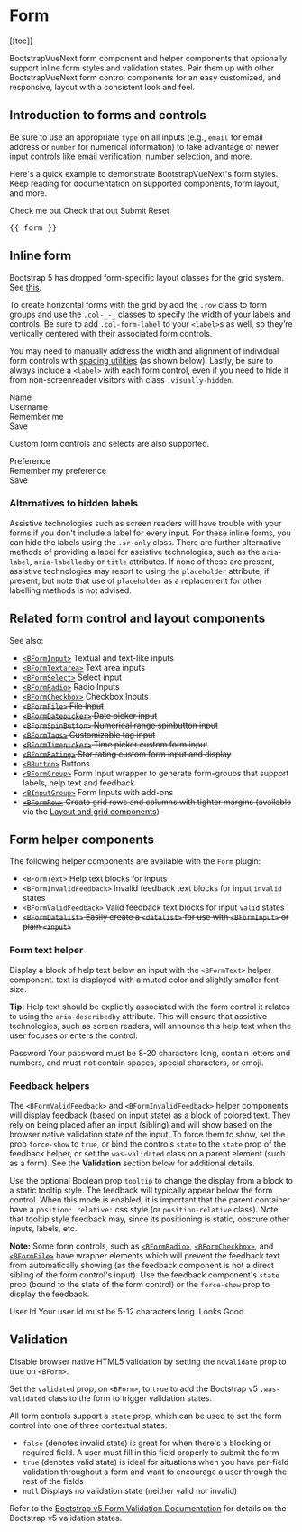 # Form

<ClientOnly>
  <Teleport to=".bd-toc">

[[toc]]

  </Teleport>
</ClientOnly>

<div class="lead mb-5">

BootstrapVueNext form component and helper components that optionally support inline form styles and
validation states. Pair them up with other BootstrapVueNext form control components for an easy
customized, and responsive, layout with a consistent look and feel.

</div>

## Introduction to forms and controls

Be sure to use an appropriate `type` on all inputs (e.g., `email` for email address or `number` for
numerical information) to take advantage of newer input controls like email verification, number
selection, and more.

Here's a quick example to demonstrate BootstrapVueNext's form styles. Keep reading for documentation on
supported components, form layout, and more.

<HighlightCard>
  <BForm @submit="onSubmit" @reset="onReset" v-if="show">
    <BFormGroup
      id="input-group-1"
      label="Email address:"
      label-for="input-1"
      description="We'll never share your email with anyone else."
    >
      <BFormInput
        id="input-1"
        v-model="form.email"
        type="email"
        placeholder="Enter email"
        required
      ></BFormInput>
    </BFormGroup>
    <BFormGroup id="input-group-2" label="Your Name:" label-for="input-2">
      <BFormInput
        id="input-2"
        v-model="form.name"
        placeholder="Enter name"
        required
      ></BFormInput>
    </BFormGroup>
    <BFormGroup id="input-group-3" label="Food:" label-for="input-3">
      <BFormSelect
        id="input-3"
        v-model="form.food"
        :options="foods"
        required
      ></BFormSelect>
    </BFormGroup>
    <BFormGroup id="input-group-4">
      <BFormCheckboxGroup
        v-model="form.checked"
        id="checkboxes-4"
      >
        <BFormCheckbox value="me">Check me out</BFormCheckbox>
        <BFormCheckbox value="that">Check that out</BFormCheckbox>
      </BFormCheckboxGroup>
    </BFormGroup>
    <BButton type="submit" variant="primary" class="me-2">Submit</BButton>
    <BButton type="reset" variant="danger">Reset</BButton>
  </BForm>
  <BCard class="mt-3" header="Form Data Result">
    <pre class="m-0">{{ form }}</pre>
  </BCard>
  <template #html>

```vue
<template>
  <BForm @submit="onSubmit" @reset="onReset" v-if="show">
    <BFormGroup
      id="input-group-1"
      label="Email address:"
      label-for="input-1"
      description="We'll never share your email with anyone else."
    >
      <BFormInput
        id="input-1"
        v-model="form.email"
        type="email"
        placeholder="Enter email"
        required
      ></BFormInput>
    </BFormGroup>

    <BFormGroup id="input-group-2" label="Your Name:" label-for="input-2">
      <BFormInput
        id="input-2"
        v-model="form.name"
        placeholder="Enter name"
        required
      ></BFormInput>
    </BFormGroup>
    <BFormGroup id="input-group-3" label="Food:" label-for="input-3">
      <BFormSelect id="input-3" v-model="form.food" :options="foods" required></BFormSelect>
    </BFormGroup>

    <BFormGroup id="input-group-4">
      <BFormCheckboxGroup v-model="form.checked" id="checkboxes-4">
        <BFormCheckbox value="me">Check me out</BFormCheckbox>
        <BFormCheckbox value="that">Check that out</BFormCheckbox>
      </BFormCheckboxGroup>
    </BFormGroup>
    <BButton type="submit" variant="primary">Submit</BButton>
    <BButton type="reset" variant="danger">Reset</BButton>
  </BForm>

  <BCard class="mt-3" header="Form Data Result">
    <pre class="m-0">{{ form }}</pre>
  </BCard>
</template>

<script setup lang="ts">
const foods = [{text: 'Select One', value: null}, 'Carrots', 'Beans', 'Tomatoes', 'Corn']

const form = reactive({
  email: '',
  name: '',
  food: null,
  checked: [],
})
const show = ref(true)

const onSubmit = (event) => {
  event.preventDefault()
  alert(JSON.stringify(form))
}

const onReset = (event) => {
  event.preventDefault()
  // Reset our form values
  form.email = ''
  form.name = ''
  form.food = null
  form.checked = []
  // Trick to reset/clear native browser form validation state
  show.value = false
  nextTick(() => {
    show.value = true
  })
}
</script>
```

  </template>
</HighlightCard>

## Inline form

Bootstrap 5 has dropped form-specific layout classes for the grid system. See [this](https://getbootstrap.com/docs/5.0/migration/#forms).

To create horizontal forms with the grid by add the `.row` class to form groups and use the `.col-_-_` classes to specify the width of your labels and controls. Be sure to add `.col-form-label` to your `<label>`s as well, so they’re vertically centered with their associated form controls.

You may need to manually address the width and alignment of individual form controls with
[spacing utilities](/docs/reference/spacing-classes) (as shown below). Lastly, be sure to always
include a `<label>` with each form control, even if you need to hide it from non-screenreader
visitors with class `.visually-hidden`.

<HighlightCard>
  <BForm>
    <div class="row">
      <label class="col-form-label visually-hidden" for="inline-form-input-name">Name</label>
      <div class="col-lg-3">
        <BFormInput
          id="inline-form-input-name"
          class="mb-2 me-sm-2 mb-sm-0"
          placeholder="Jane Doe"
        ></BFormInput>
      </div>
      <label class="col-form-label visually-hidden" for="inline-form-input-username"
        >Username</label
      >
      <div class="col-lg-3">
        <BInputGroup prepend="@" class="col-lg-4 mb-2 me-sm-2 mb-sm-0">
          <BFormInput id="inline-form-input-username" placeholder="Username"></BFormInput>
        </BInputGroup>
      </div>
      <BFormCheckbox class="col-form-label col-lg-2 mb-2 me-sm-2 mb-sm-0"
        >Remember me</BFormCheckbox
      >
      <div class="col-lg-1">
        <BButton variant="primary">Save</BButton>
      </div>
    </div>
  </BForm>
  <template #html>

```vue-html
<BForm>
  <div class="row">
    <label class="col-form-label visually-hidden" for="inline-form-input-name">Name</label>
    <div class="col-lg-3">
      <BFormInput
        id="inline-form-input-name"
        class="mb-2 me-sm-2 mb-sm-0"
        placeholder="Jane Doe"
      ></BFormInput>
    </div>

    <label class="col-form-label visually-hidden" for="inline-form-input-username"
      >Username</label
    >
    <div class="col-lg-3">
      <BInputGroup prepend="@" class="col-lg-4 mb-2 me-sm-2 mb-sm-0">
        <BFormInput id="inline-form-input-username" placeholder="Username"></BFormInput>
      </BInputGroup>
    </div>

    <BFormCheckbox class="col-form-label col-lg-2 mb-2 me-sm-2 mb-sm-0"
      >Remember me</BFormCheckbox
    >

    <div class="col-lg-1">
      <BButton variant="primary">Save</BButton>
    </div>
  </div>
</BForm>
```

  </template>
</HighlightCard>

Custom form controls and selects are also supported.

<HighlightCard>
  <BForm>
    <div class="row">
      <label class="col-form-label col-lg-2 me-sm-2" for="inline-form-custom-select-pref"
        >Preference</label
      >
      <div class="col-lg-2">
        <BFormSelect
          id="inline-form-custom-select-pref"
          class="mb-2 me-sm-2 mb-sm-0"
          :options="[{ text: 'Choose...', value: null }, 'One', 'Two', 'Three']"
          :value="null"
        ></BFormSelect>
      </div>
      <BFormCheckbox class="col-form-label col-lg-3 mb-2 me-sm-2 mb-sm-0"
        >Remember my preference</BFormCheckbox
      >
      <div class="col-lg-2 col-form-label">
        <BButton variant="primary">Save</BButton>
      </div>
    </div>
  </BForm>
  <template #html>

```vue-html
<BForm>
  <div class="row">
    <label class="col-form-label col-lg-2 me-sm-2" for="inline-form-custom-select-pref"
      >Preference</label
    >
    <div class="col-lg-2">
      <BFormSelect
        id="inline-form-custom-select-pref"
        class="mb-2 me-sm-2 mb-sm-0"
        :options="[{ text: 'Choose...', value: null }, 'One', 'Two', 'Three']"
        :value="null"
      ></BFormSelect>
    </div>
    <BFormCheckbox class="col-form-label col-lg-3 mb-2 me-sm-2 mb-sm-0"
      >Remember my preference</BFormCheckbox
    >
    <div class="col-lg-2 col-form-label">
      <BButton variant="primary">Save</BButton>
    </div>
  </div>
</BForm>
```

  </template>
</HighlightCard>

### Alternatives to hidden labels

Assistive technologies such as screen readers will have trouble with your forms if you don't include
a label for every input. For these inline forms, you can hide the labels using the `.sr-only` class.
There are further alternative methods of providing a label for assistive technologies, such as the
`aria-label`, `aria-labelledby` or `title` attributes. If none of these are present, assistive
technologies may resort to using the `placeholder` attribute, if present, but note that use of
`placeholder` as a replacement for other labelling methods is not advised.

## Related form control and layout components

See also:

- [`<BFormInput>`](/docs/components/form-input) Textual and text-like inputs
- [`<BFormTextarea>`](/docs/components/form-textarea) Text area inputs
- [`<BFormSelect>`](/docs/components/form-select) Select input
- [`<BFormRadio>`](/docs/components/form-radio) Radio Inputs
- [`<BFormCheckbox>`](/docs/components/form-checkbox) Checkbox Inputs
- ~~[`<BFormFile>`](/docs/components/form-file) File Input~~
- ~~[`<BFormDatepicker>`](/docs/components/form-datepicker) Date picker input~~
- ~~[`<BFormSpinButton>`](/docs/components/form-spinbutton) Numerical range spinbutton input~~
- ~~[`<BFormTags>`](/docs/components/form-tags) Customizable tag input~~
- ~~[`<BFormTimepicker>`](/docs/components/form-timepicker) Time picker custom form input~~
- ~~[`<BFormRating>`](/docs/components/form-rating) Star rating custom form input and display~~
- [`<BButton>`](/docs/components/button) Buttons
- [`<BFormGroup>`](/docs/components/form-group) Form Input wrapper to generate form-groups that
  support labels, help text and feedback
- [`<BInputGroup>`](/docs/components/input) Form Inputs with add-ons
- ~~[`<BFormRow>`](/docs/components/layout) Create grid rows and columns with tighter margins
  (available via the [Layout and grid components](/docs/components/layout))~~

## Form helper components

The following helper components are available with the `Form` plugin:

- `<BFormText>` Help text blocks for inputs
- `<BFormInvalidFeedback>` Invalid feedback text blocks for input `invalid` states
- `<BFormValidFeedback>` Valid feedback text blocks for input `valid` states
- ~~`<BFormDatalist>` Easily create a `<datalist>` for use with `<BFormInput>` or plain `<input>`~~

### Form text helper

Display a block of help text below an input with the `<BFormText>` helper component. text is
displayed with a muted color and slightly smaller font-size.

**Tip:** Help text should be explicitly associated with the form control it relates to using the
`aria-describedby` attribute. This will ensure that assistive technologies, such as screen readers,
will announce this help text when the user focuses or enters the control.

<HighlightCard>
  <BForm @submit.stop.prevent>
    <label for="text-password">Password</label>
    <BFormInput
      type="password"
      id="text-password"
      aria-describedby="password-help-block"
    ></BFormInput>
    <BFormText id="password-help-block">
      Your password must be 8-20 characters long, contain letters and numbers, and must not
      contain spaces, special characters, or emoji.
    </BFormText>
  </BForm>
  <template #html>

```vue-html
<BForm @submit.stop.prevent>
  <label for="text-password">Password</label>
  <BFormInput
    type="password"
    id="text-password"
    aria-describedby="password-help-block"
  ></BFormInput>
  <BFormText id="password-help-block">
    Your password must be 8-20 characters long, contain letters and numbers, and must not
    contain spaces, special characters, or emoji.
  </BFormText>
</BForm>
```

  </template>
</HighlightCard>

### Feedback helpers

The `<BFormValidFeedback>` and `<BFormInvalidFeedback>` helper components will display
feedback (based on input state) as a block of colored text. They rely on being placed after an input
(sibling) and will show based on the browser native validation state of the input. To force them to
show, set the prop `force-show` to `true`, or bind the controls `state` to the `state` prop of the
feedback helper, or set the `was-validated` class on a parent element (such as a form). See the
**Validation** section below for additional details.

Use the optional Boolean prop `tooltip` to change the display from a block to a static tooltip
style. The feedback will typically appear below the form control. When this mode is enabled, it is
important that the parent container have a `position: relative:` css style (or `position-relative`
class). Note that tooltip style feedback may, since its positioning is static, obscure other inputs,
labels, etc.

**Note:** Some form controls, such as
[`<BFormRadio>`](/docs/components/form-radio#contextual-states),
[`<BFormCheckbox>`](/docs/components/form-checkbox#contextual-states), and
~~[`<BFormFile>`](/docs/components/form-file)~~ have wrapper elements which will prevent the feedback
text from automatically showing (as the feedback component is not a direct sibling of the form
control's input). Use the feedback component's `state` prop (bound to the state of the form control)
or the `force-show` prop to display the feedback.

<HighlightCard>
  <BForm  @submit.stop.prevent>
    <label for="feedback-user">User Id</label>
    <BFormInput v-model="userId" :state="validation" id="feedback-user"></BFormInput>
    <BFormInvalidFeedback :state="validation">
      Your user Id must be 5-12 characters long.
    </BFormInvalidFeedback>
    <BFormValidFeedback :state="validation">
      Looks Good.
    </BFormValidFeedback>
    </BForm>
  <template #html>

```vue
<template>
  <BForm @submit.stop.prevent>
    <label for="feedback-user">User Id</label>
    <BFormInput v-model="userId" :state="validation" id="feedback-user"></BFormInput>
    <BFormInvalidFeedback :state="validation">
      Your user Id must be 5-12 characters long.
    </BFormInvalidFeedback>
    <BFormValidFeedback :state="validation"> Looks Good. </BFormValidFeedback>
  </BForm>
</template>

<script setup lang="ts">
const userId = ref('')

const validation = computed(() => userId.value.length > 4 && userId.value.length < 13)
</script>
```

  </template>
</HighlightCard>

## Validation

Disable browser native HTML5 validation by setting the `novalidate` prop to true on `<BForm>`.

Set the `validated` prop, on `<BForm>`, to `true` to add the Bootstrap v5 `.was-validated` class to
the form to trigger validation states.

All form controls support a `state` prop, which can be used to set the form control into one
of three contextual states:

- `false` (denotes invalid state) is great for when there's a blocking or required field. A user
  must fill in this field properly to submit the form
- `true` (denotes valid state) is ideal for situations when you have per-field validation throughout
  a form and want to encourage a user through the rest of the fields
- `null` Displays no validation state (neither valid nor invalid)

Refer to the
[Bootstrap v5 Form Validation Documentation](https://getbootstrap.com/docs/5.0/forms/validation/)
for details on the Bootstrap v5 validation states.

<ComponentReference :data="data" />

<script setup lang="ts">
import {data} from '../../data/components/form.data'
import ComponentReference from '../../components/ComponentReference.vue'
import HighlightCard from '../../components/HighlightCard.vue'
import {
  BFormValidFeedback,
  BFormInvalidFeedback,
  BFormText,
  BInputGroup,
  BCard,
  BCardBody,
  BButton,
  BForm,
  BFormCheckboxGroup,
  BFormCheckbox,
  BFormGroup,
  BFormInput,
  BFormSelect
} from 'bootstrap-vue-next'
import {ref, computed, reactive, nextTick} from 'vue'

const form = reactive({
  email: '',
  name: '',
  food: null,
  checked: []
})

const foods = [{ text: 'Select One', value: null }, 'Carrots', 'Beans', 'Tomatoes', 'Corn']
const show = ref(true)

const onSubmit = (event) => {
  event.preventDefault()
  alert(JSON.stringify(form))
}

const onReset = (event) => {
  event.preventDefault()
  // Reset our form values
  form.email = ''
  form.name = ''
  form.food = null
  form.checked = []
  // Trick to reset/clear native browser form validation state
  show.value = false
  nextTick(() => {
    show.value = true
  })
}

const userId = ref('')
const validation = computed(()=> userId.value.length > 4 && userId.value.length < 13)
</script>
